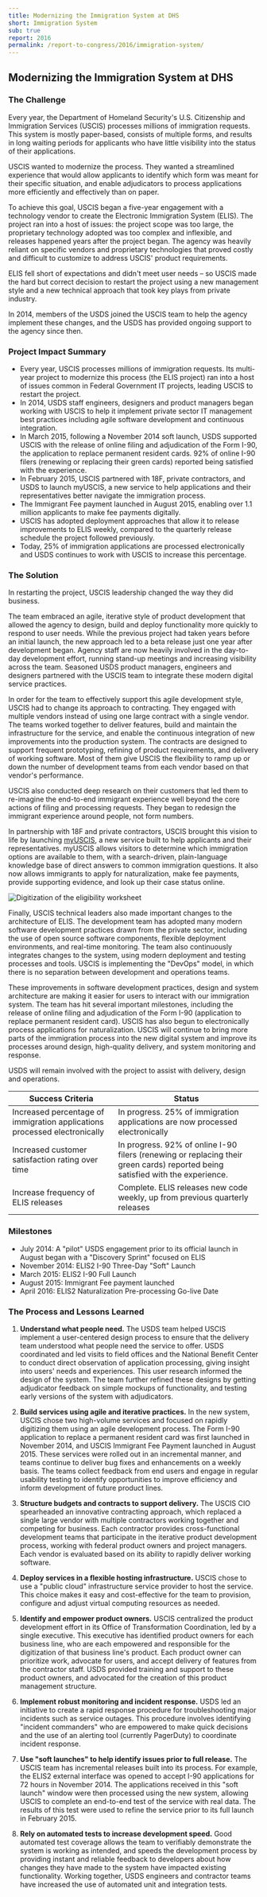 ```yaml
---
title: Modernizing the Immigration System at DHS
short: Immigration System
sub: true
report: 2016
permalink: /report-to-congress/2016/immigration-system/
---
```

## Modernizing the Immigration System at DHS

### The Challenge

Every year, the Department of Homeland Security's U.S. Citizenship and Immigration Services (USCIS) processes millions of immigration requests. This system is mostly paper-based, consists of multiple forms, and results in long waiting periods for applicants who have little visibility into the status of their applications.

USCIS wanted to modernize the process. They wanted a streamlined experience that would allow applicants to identify which form was meant for their specific situation, and enable adjudicators to process applications more efficiently and effectively than on paper.

To achieve this goal, USCIS began a five-year engagement with a technology vendor to create the Electronic Immigration System (ELIS). The project ran into a host of issues: the project scope was too large, the proprietary technology adopted was too complex and inflexible, and releases happened years after the project began. The agency was heavily reliant on specific vendors and proprietary technologies that proved costly and difficult to customize to address USCIS' product requirements.

ELIS fell short of expectations and didn't meet user needs – so USCIS made the hard but correct decision to restart the project using a new management style and a new technical approach that took key plays from private industry.

In 2014, members of the USDS joined the USCIS team to help the agency implement these changes, and the USDS has provided ongoing support to the agency since then.

### Project Impact Summary

- Every year, USCIS processes millions of immigration requests. Its multi-year project to modernize this process (the ELIS project) ran into a host of issues common in Federal Government IT projects, leading USCIS to restart the project.
- In 2014, USDS staff engineers, designers and product managers began working with USCIS to help it implement private sector IT management best practices including agile software development and continuous integration.
- In March 2015, following a November 2014 soft launch, USDS supported USCIS with the release of online filing and adjudication of the Form I-90, the application to replace permanent resident cards. 92% of online I-90 filers (renewing or replacing their green cards) reported being satisfied with the experience.
- In February 2015, USCIS partnered with 18F, private contractors, and USDS to launch myUSCIS, a new service to help applications and their representatives better navigate the immigration process.
- The Immigrant Fee payment launched in August 2015, enabling over 1.1 million applicants to make fee payments digitally.
- USCIS has adopted deployment approaches that allow it to release improvements to ELIS weekly, compared to the quarterly release schedule the project followed previously.
- Today, 25% of immigration applications are processed electronically and USDS continues to work with USCIS to increase this percentage.

### The Solution

In restarting the project, USCIS leadership changed the way they did business.

The team embraced an agile, iterative style of product development that allowed the agency to design, build and deploy functionality more quickly to respond to user needs. While the previous project had taken years before an initial launch, the new approach led to a beta release just one year after development began. Agency staff are now heavily involved in the day-to-day development effort, running stand-up meetings and increasing visibility across the team. Seasoned USDS product managers, engineers and designers partnered with the USCIS team to integrate these modern digital service practices.

In order for the team to effectively support this agile development style, USCIS had to change its approach to contracting. They engaged with multiple vendors instead of using one large contract with a single vendor. The teams worked together to deliver features, build and maintain the infrastructure for the service, and enable the continuous integration of new improvements into the production system. The contracts are designed to support frequent prototyping, refining of product requirements, and delivery of working software. Most of them give USCIS the flexibility to ramp up or down the number of development teams from each vendor based on that vendor's performance.

USCIS also conducted deep research on their customers that led them to re-imagine the end-to-end immigrant experience well beyond the core actions of filing and processing requests. They began to redesign the immigrant experience around people, not form numbers.

In partnership with 18F and private contractors, USCIS brought this vision to life by launching  [myUSCIS](https://my.uscis.gov/), a new service built to help applicants and their representatives. myUSCIS allows visitors to determine which immigration options are available to them, with a search-driven, plain-language knowledge base of direct answers to common immigration questions. It also now allows immigrants to apply for naturalization, make fee payments, provide supporting evidence, and look up their case status online.

![Digitization of the eligibility worksheet](https://cloud.githubusercontent.com/assets/1237498/18360797/7802de80-75cd-11e6-9511-5f295b346985.png)

Finally, USCIS technical leaders also made important changes to the architecture of ELIS. The development team has adopted many modern software development practices drawn from the private sector, including the use of open source software components, flexible deployment environments, and real-time monitoring. The team also continuously integrates changes to the system, using modern deployment and testing processes and tools. USCIS is implementing the "DevOps" model, in which there is no separation between development and operations teams.

These improvements in software development practices, design and system architecture are making it easier for users to interact with our immigration system. The team has hit several important milestones, including the release of online filing and adjudication of the Form I-90 (application to replace permanent resident card). USCIS has also begun to electronically process applications for naturalization. USCIS will continue to bring more parts of the immigration process into the new digital system and improve its processes around design, high-quality delivery, and system monitoring and response.

USDS will remain involved with the project to assist with delivery, design and operations.

| **Success Criteria** | **Status** |
| --- | --- |
| Increased percentage of immigration applications processed electronically | In progress. 25% of immigration applications are now processed electronically |
| Increased customer satisfaction rating over time | In progress. 92% of online I-90 filers (renewing or replacing their green cards) reported being satisfied with the experience. |
| Increase frequency of ELIS releases | Complete. ELIS releases new code weekly, up from previous quarterly releases |

### Milestones

- July 2014: A "pilot" USDS engagement prior to its official launch in August began with a "Discovery Sprint" focused on ELIS
- November 2014: ELIS2 I-90 Three-Day "Soft" Launch
- March 2015: ELIS2 I-90 Full Launch
- August 2015: Immigrant Fee payment launched
- April 2016: ELIS2 Naturalization Pre-processing Go-live Date

### The Process and Lessons Learned

1. **Understand what people need.**  The USDS team helped USCIS implement a user-centered design process to ensure that the delivery team understood what people need the service to offer. USDS coordinated and led visits to field offices and the National Benefit Center to conduct direct observation of application processing, giving insight into users' needs and experiences. This user research informed the design of the system. The team further refined these designs by getting adjudicator feedback on simple mockups of functionality, and testing early versions of the system with adjudicators.

2. **Build services using agile and iterative practices.** In the new system, USCIS chose two high-volume services and focused on rapidly digitizing them using an agile development process. The Form I-90 application to replace a permanent resident card was first launched in November 2014, and USCIS Immigrant Fee Payment launched in August 2015. These services were rolled out in an incremental manner, and teams continue to deliver bug fixes and enhancements on a weekly basis. The teams collect feedback from end users and engage in regular usability testing to identify opportunities to improve efficiency and inform development of future product lines.

3. **Structure budgets and contracts to support delivery.** The USCIS CIO spearheaded an innovative contracting approach, which replaced a single large vendor with multiple contractors working together and competing for business. Each contractor provides cross-functional development teams that participate in the iterative product development process, working with federal product owners and project managers. Each vendor is evaluated based on its ability to rapidly deliver working software.

4. **Deploy services in a flexible hosting infrastructure.** USCIS chose to use a "public cloud" infrastructure service provider to host the service. This choice makes it easy and cost-effective for the team to provision, configure and adjust virtual computing resources as needed.

5. **Identify and empower product owners.** USCIS centralized the product development effort in its Office of Transformation Coordination, led by a single executive. This executive has identified product owners for each business line, who are each empowered and responsible for the digitization of that business line's product. Each product owner can prioritize work, advocate for users, and accept delivery of features from the contractor staff. USDS provided training and support to these product owners, and advocated for the creation of this product management structure.

6. **Implement robust monitoring and incident response.** USDS led an initiative to create a rapid response procedure for troubleshooting major incidents such as service outages. This procedure involves identifying "incident commanders" who are empowered to make quick decisions and the use of an alerting tool (currently PagerDuty) to coordinate incident response.

7. **Use "soft launches" to help identify issues prior to full release.** The USCIS team has incremental releases built into its process. For example, the ELIS2 external interface was opened to accept I-90 applications for 72 hours in November 2014. The applications received in this "soft launch" window were then processed using the new system, allowing USCIS to complete an end-to-end test of the service with real data. The results of this test were used to refine the service prior to its full launch in February 2015.

8. **Rely on automated tests to increase development speed.** Good automated test coverage allows the team to verifiably demonstrate the system is working as intended, and speeds the development process by providing instant and reliable feedback to developers about how changes they have made to the system have impacted existing functionality. Working together, USDS engineers and contractor teams have increased the use of automated unit and integration tests.

